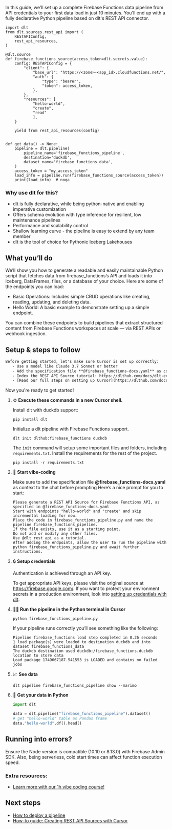 In this guide, we'll set up a complete Firebase Functions data pipeline from API credentials to your first data load in just 10 minutes. You'll end up with a fully declarative Python pipeline based on dlt's REST API connector.

```python-outcome
import dlt
from dlt.sources.rest_api import (
    RESTAPIConfig,
    rest_api_resources,
)

@dlt.source
def firebase_functions_source(access_token=dlt.secrets.value):
    config: RESTAPIConfig = {
        "client": {
            "base_url": "https://<zone>-<app_id>.cloudfunctions.net/",
            "auth": {
                "type": "bearer",
                "token": access_token,
            },
        },
        "resources": [
            "hello-world",
            "create",
            "read"
            ],
    }

    yield from rest_api_resources(config)


def get_data() -> None:
    pipeline = dlt.pipeline(
        pipeline_name='firebase_functions_pipeline',
        destination='duckdb',
        dataset_name='firebase_functions_data', 
    )
    access_token = "my_access_token"
    load_info = pipeline.run(firebase_functions_source(access_token))
    print(load_info)  # noqa
```

### Why use dlt for this?

- dlt is fully declarative, while being python-native and enabling imperative customization
- Offers schema evolution with type inference for resilient, low maintenance pipelines
- Performance and scalability control
- Shallow learning curve - the pipeline is easy to extend by any team member
- dlt is the tool of choice for Pythonic Iceberg Lakehouses

## What you’ll do

We’ll show you how to generate a readable and easily maintainable Python script that fetches data from firebase_functions’s API and loads it into Iceberg, DataFrames, files, or a database of your choice. Here are some of the endpoints you can load:

- Basic Operations: Includes simple CRUD operations like creating, reading, updating, and deleting data.
- Hello World: A basic example to demonstrate setting up a simple endpoint.

You can combine these endpoints to build pipelines that extract structured content from Firebase Functions workspaces at scale — via REST APIs or webhook ingestion.

## Setup & steps to follow

```default
Before getting started, let's make sure Cursor is set up correctly:
   - Use a model like Claude 3.7 Sonnet or better
   - Add the specification file **@firebase_functions-docs.yaml** as context
   - Index the REST API Source tutorial: https://dlthub.com/docs/dlt-ecosystem/verified-sources/rest_api/ and add it to context as **@dlt rest api**
   - [Read our full steps on setting up Cursor](https://dlthub.com/docs/dlt-ecosystem/llm-tooling/cursor-restapi#23-configuring-cursor-with-documentation)
```

Now you're ready to get started! 

1. ⚙️ **Execute these commands in a new Cursor shell.**
    
    Install dlt with duckdb support:
    ```shell
    pip install dlt
    ```

    Initialize a dlt pipeline with Firebase Functions support.
    ```shell
    dlt init dlthub:firebase_functions duckdb
    ```

    The `init` command will setup some important files and folders, including `requirements.txt`. Install the requirements for the rest of the project.
    ```shell
    pip install -r requirements.txt
    ```
    
2. 🤠 **Start vibe-coding**
    
    Make sure to add the specification file **@firebase_functions-docs.yaml** as context to the chat before prompting
    Here’s a nice prompt for you to start: 
    
    ```prompt
    Please generate a REST API Source for Firebase Functions API, as specified in @firebase_functions-docs.yaml 
    Start with endpoints "hello-world" and "create" and skip incremental loading for now. 
    Place the code in firebase_functions_pipeline.py and name the pipeline firebase_functions_pipeline. 
    If the file exists, use it as a starting point. 
    Do not add or modify any other files. 
    Use @dlt rest api as a tutorial. 
    After adding the endpoints, allow the user to run the pipeline with python firebase_functions_pipeline.py and await further instructions.
    ```

    
3. 🔒 **Setup credentials** 
    
    Authentication is achieved through an API key.
    
    To get appropriate API keys, please visit the original source at https://firebase.google.com/.
    If you want to protect your environment secrets in a production environment, look into [setting up credentials with dlt](https://dlthub.com/docs/walkthroughs/add_credentials).
    
4. 🏃‍♀️ **Run the pipeline in the Python terminal in Cursor**
    
    ```shell
    python firebase_functions_pipeline.py
    ```
    
    If your pipeline runs correctly you’ll see something like the following:
    
    ```shell
    Pipeline firebase_functions load step completed in 0.26 seconds
    1 load package(s) were loaded to destination duckdb and into dataset firebase_functions_data
    The duckdb destination used duckdb:/firebase_functions.duckdb location to store data
    Load package 1749667187.541553 is LOADED and contains no failed jobs
    ```
    
5. 📈 **See data**
    
    ```shell
    dlt pipeline firebase_functions_pipeline show --marimo
    ```
    
6. 🐍 **Get your data in Python**
    
    ```python
    import dlt

   data = dlt.pipeline("firebase_functions_pipeline").dataset()
   # get "hello-world" table as Pandas frame
   data."hello-world".df().head()
    ```

## Running into errors?

Ensure the Node version is compatible (10.10 or 8.13.0) with Firebase Admin SDK. Also, being serverless, cold start times can affect function execution speed.

### Extra resources:

- [Learn more with our 1h vibe coding course!](https://www.youtube.com/watch?v=GGid70rnJuM)

## Next steps

- [How to deploy a pipeline](https://dlthub.com/docs/walkthroughs/deploy-a-pipeline)
- [How-to guide: Creating REST API Sources with Cursor](https://dlthub.com/docs/dlt-ecosystem/llm-tooling/cursor-restapi)